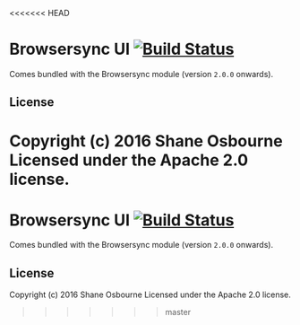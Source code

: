 <<<<<<< HEAD
# Browsersync UI [![Build Status](https://travis-ci.org/BrowserSync/UI.svg?branch=master)](https://travis-ci.org/BrowserSync/UI)

Comes bundled with the Browsersync module (version `2.0.0` onwards). 

## License
Copyright (c) 2016 Shane Osbourne
Licensed under the Apache 2.0 license.
=======
# Browsersync UI [![Build Status](https://travis-ci.org/BrowserSync/UI.svg?branch=master)](https://travis-ci.org/BrowserSync/UI)

Comes bundled with the Browsersync module (version `2.0.0` onwards). 

## License
Copyright (c) 2016 Shane Osbourne
Licensed under the Apache 2.0 license.
>>>>>>> master
